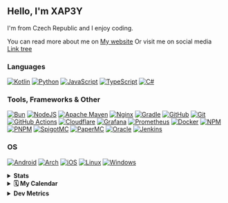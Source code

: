 ## Hello, I'm XAP3Y

I'm from Czech Republic and I enjoy coding.

You can read more about me on [My website](https://xap3y.fun)
Or visit me on social media [Link tree](https://xap3y.eu/links)

### Languages
[![Kotlin](https://img.shields.io/badge/kotlin-%237F52FF.svg?style=for-the-badge&logo=kotlin&logoColor=white)](https://kotlinlang.org/)
[![Python](https://img.shields.io/badge/python-3670A0?style=for-the-badge&logo=python&logoColor=ffdd54)](https://www.python.org/)
[![JavaScript](https://img.shields.io/badge/javascript-%23323330.svg?style=for-the-badge&logo=javascript&logoColor=%23F7DF1E)](https://www.javascript.com/)
[![TypeScript](https://img.shields.io/badge/typescript-%23007ACC.svg?style=for-the-badge&logo=typescript&logoColor=white)](https://www.typescriptlang.org/)
[![C#](https://img.shields.io/badge/c%23-%23239120.svg?style=for-the-badge&logo=c-sharp&logoColor=white)](https://dotnet.microsoft.com/en-us/languages/csharp)

### Tools, Frameworks & Other
[![Bun](https://img.shields.io/badge/Bun-%23000000.svg?style=for-the-badge&logo=bun&logoColor=white)](https://bun.sh/)
[![NodeJS](https://img.shields.io/badge/node.js-6DA55F?style=for-the-badge&logo=node.js&logoColor=white)](https://nodejs.org/en)
[![Apache Maven](https://img.shields.io/badge/Apache%20Maven-C71A36?style=for-the-badge&logo=Apache%20Maven&logoColor=white)](https://maven.apache.org/)
[![Nginx](https://img.shields.io/badge/Nginx-009639?style=for-the-badge&logo=nginx&logoColor=white)](https://www.nginx.com/)
[![Gradle](https://img.shields.io/badge/-Gradle-%2302303A?style=for-the-badge&logo=gradle&logoColor=white)](https://gradle.org/)
[![GitHub](https://img.shields.io/badge/github-%23121011.svg?style=for-the-badge&logo=github&logoColor=white)](https://github.com/)
[![Git](https://img.shields.io/badge/git-%23F05033.svg?style=for-the-badge&logo=git&logoColor=white)](https://git-scm.com/)
[![GitHub Actions](https://img.shields.io/badge/github%20actions-%232671E5.svg?style=for-the-badge&logo=githubactions&logoColor=white)](https://docs.github.com/en/actions)
[![Cloudflare](https://img.shields.io/badge/Cloudflare-F38020?style=for-the-badge&logo=Cloudflare&logoColor=white)](https://www.cloudflare.com/)
[![Grafana](https://img.shields.io/badge/Grafana-F2F4F9?style=for-the-badge&logo=grafana&logoColor=orange&labelColor=F2F4F9)](https://grafana.xap3y.eu)
[![Prometheus](https://img.shields.io/badge/Prometheus-000000?style=for-the-badge&logo=prometheus&labelColor=000000)](https://prometheus.io/)
[![Docker](https://img.shields.io/badge/Docker-2CA5E0?style=for-the-badge&logo=docker&logoColor=white)](https://www.docker.com/)
[![NPM](https://img.shields.io/badge/NPM-%23CB3837.svg?style=for-the-badge&logo=npm&logoColor=white)](https://www.npmjs.com/)
[![PNPM](https://img.shields.io/badge/pnpm-%234a4a4a.svg?style=for-the-badge&logo=pnpm&logoColor=f69220)](https://pnpm.io/)
[![SpigotMC](https://img.shields.io/badge/-Spigot-%23FCCD46?style=for-the-badge&logo=spigotmc&logoColor=white)](https://spigotmc.org/)
[![PaperMC](https://img.shields.io/badge/-Paper-%23444444?style=for-the-badge&logo=papermc&logoColor=white)](https://papermc.io/)
[![Oracle](https://img.shields.io/badge/Oracle-F80000?style=for-the-badge&logo=oracle&logoColor=white)](https://www.oracle.com/cloud/)
[![Jenkins](https://img.shields.io/badge/jenkins-%232C5263.svg?style=for-the-badge&logo=jenkins&logoColor=white)](https://www.jenkins.io/)



### OS
[![Android](https://img.shields.io/badge/Android-3DDC84?style=for-the-badge&logo=android&logoColor=white)](https://www.android.com/)
[![Arch](https://img.shields.io/badge/Arch%20Linux-1793D1?logo=arch-linux&logoColor=fff&style=for-the-badge)](https://archlinux.org/)
[![iOS](https://img.shields.io/badge/iOS-000000?style=for-the-badge&logo=ios&logoColor=white)](https://www.apple.com/cz/ios/)
[![Linux](https://img.shields.io/badge/Linux-FCC624?style=for-the-badge&logo=linux&logoColor=black)](https://www.linux.org/)
[![Windows](https://img.shields.io/badge/Windows-0078D6?style=for-the-badge&logo=windows&logoColor=white)](https://www.microsoft.com/en-US/windows)

<details>
  <summary><b>Stats</b></summary>
  <img src=https://github-readme-stats.vercel.app/api?username=xap3y&theme=shades-of-purple&show_icons=true&hide_border=true&count_private=true alt=Stats image>
</details>

<details>	
    <summary><b>🗓️ My Calendar</b></summary>
    <img src="https://github.com/xap3y/xap3y/blob/main/profile-3d-contrib/profile-night-green.svg">
</details>

<details>	
    <summary><b>Dev Metrics</b></summary>
    <!--START_SECTION:waka-->
![Code Time](http://img.shields.io/badge/Code%20Time-8%20hrs%2021%20mins-blue)

![Profile Views](http://img.shields.io/badge/Profile%20Views-17-blue)

**🐱 My GitHub Data** 

> 📦 171.8 kB Used in GitHub's Storage 
 > 
> 🏆 888 Contributions in the Year 2024
 > 
> 💼 Opted to Hire
 > 
> 📜 20 Public Repositories 
 > 
> 🔑 26 Private Repositories 
 > 
**I'm a Night 🦉** 

```text
🌞 Morning                64 commits          █░░░░░░░░░░░░░░░░░░░░░░░░   04.89 % 
🌆 Daytime                318 commits         ██████░░░░░░░░░░░░░░░░░░░   24.29 % 
🌃 Evening                923 commits         ██████████████████░░░░░░░   70.51 % 
🌙 Night                  4 commits           ░░░░░░░░░░░░░░░░░░░░░░░░░   00.31 % 
```
📅 **I'm Most Productive on Friday** 

```text
Monday                   187 commits         ████░░░░░░░░░░░░░░░░░░░░░   14.29 % 
Tuesday                  167 commits         ███░░░░░░░░░░░░░░░░░░░░░░   12.76 % 
Wednesday                96 commits          ██░░░░░░░░░░░░░░░░░░░░░░░   07.33 % 
Thursday                 72 commits          █░░░░░░░░░░░░░░░░░░░░░░░░   05.50 % 
Friday                   337 commits         ██████░░░░░░░░░░░░░░░░░░░   25.74 % 
Saturday                 198 commits         ████░░░░░░░░░░░░░░░░░░░░░   15.13 % 
Sunday                   252 commits         █████░░░░░░░░░░░░░░░░░░░░   19.25 % 
```


📊 **This Week I Spent My Time On** 

```text
🕑︎ Time Zone: Europe/Prague

💬 Programming Languages: 
Kotlin                   4 hrs 39 mins       ███████████████████░░░░░░   76.32 % 
XML                      25 mins             ██░░░░░░░░░░░░░░░░░░░░░░░   06.88 % 
JavaScript               23 mins             ██░░░░░░░░░░░░░░░░░░░░░░░   06.43 % 
Other                    14 mins             █░░░░░░░░░░░░░░░░░░░░░░░░   03.92 % 
EJS                      13 mins             █░░░░░░░░░░░░░░░░░░░░░░░░   03.65 % 

🔥 Editors: 
Intellijidea             5 hrs 7 mins        █████████████████████░░░░   84.04 % 
WebStorm                 43 mins             ███░░░░░░░░░░░░░░░░░░░░░░   11.94 % 
VS Code                  14 mins             █░░░░░░░░░░░░░░░░░░░░░░░░   04.01 % 

🐱‍💻 Projects: 
XaPortal                 5 hrs 3 mins        █████████████████████░░░░   83.00 % 
bardoBot                 27 mins             ██░░░░░░░░░░░░░░░░░░░░░░░   07.55 % 
img-upload               15 mins             █░░░░░░░░░░░░░░░░░░░░░░░░   04.36 % 
Unknown Project          14 mins             █░░░░░░░░░░░░░░░░░░░░░░░░   04.01 % 
DscBridge                3 mins              ░░░░░░░░░░░░░░░░░░░░░░░░░   00.91 % 

💻 Operating System: 
Linux                    6 hrs 5 mins        █████████████████████████   100.00 % 
```

**I Mostly Code in JavaScript** 

```text
JavaScript               12 repos            ████████░░░░░░░░░░░░░░░░░   30.77 % 
Kotlin                   11 repos            ███████░░░░░░░░░░░░░░░░░░   28.21 % 
TypeScript               3 repos             ██░░░░░░░░░░░░░░░░░░░░░░░   07.69 % 
C#                       3 repos             ██░░░░░░░░░░░░░░░░░░░░░░░   07.69 % 
Shell                    1 repo              █░░░░░░░░░░░░░░░░░░░░░░░░   02.56 % 
```



**Timeline**

![Lines of Code chart](https://raw.githubusercontent.com/xap3y/xap3y/main/assets/bar_graph.png)


 Last Updated on 04/05/2024 18:20:46 UTC
<!--END_SECTION:waka-->
</details>

